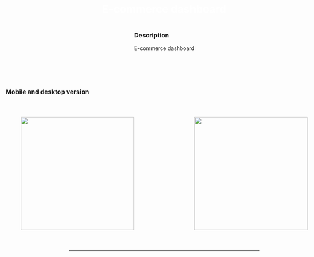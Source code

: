 <body>
<div style="display: flex; align-items: center; justify-content: center; flex-direction: column;">
      
<div style="display: flex; gap: 10px;  flex-direction: column; align-items: center; justify-content: center;">
  <h1  align="center" style="color: white;"> E-commerce dashboard
</div> 

<div>
  <h3 align="left">Description</h3>
    <p  align="left"> E-commerce dashboard </p>
    <p API https://api.escuelajs.co/docs/ </p>
   <br>
    
</div>          
<hr>

<div>
    <h3 align="left">Mobile and desktop version</h3>
  <div style="display: flex; gap: 5rem;  flex-direction: row;
        align-items: center; justify-content: center;">
        <img src='https://i.postimg.cc/j5rb8CrP/mobile-9.png' style="height: 300px; padding: 20px; margin: 20px;" /> 
   <img src='https://i.postimg.cc/gktGGSmS/mobile-8.png' style="height: 300px; padding: 20px; margin: 20px;" /> 
   </div>
</div>      
</div> 
      
<hr>

</body>
